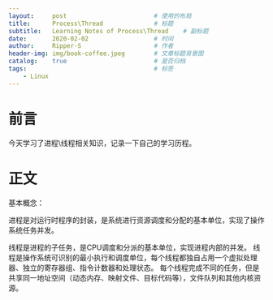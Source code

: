 ```yaml
---
layout:		post						# 使用的布局
title:		Process\Thread				# 标题
subtitle:	Learning Notes of Process\Thread	# 副标题
date:		2020-02-02					# 时间
author:		Ripper-S					# 作者
header-img:	img/book-coffee.jpeg		# 文章标题背景图
catalog:	true						# 是否归档
tags:									# 标签
    - Linux
---
```



#	前言
今天学习了进程\线程相关知识，记录一下自己的学习历程。<br>

#	正文
基本概念：

进程是对运行时程序的封装，是系统进行资源调度和分配的基本单位，实现了操作系统任务并发。<br>

线程是进程的子任务，是CPU调度和分派的基本单位，实现进程内部的并发。
线程是操作系统可识别的最小执行和调度单位，每个线程都独自占用一个虚拟处理器、独立的寄存器组、指令计数器和处理状态。
每个线程完成不同的任务，但是共享同一地址空间（动态内存、映射文件、目标代码等），文件队列和其他内核资源。
